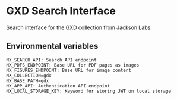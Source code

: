 # GXD Search Interface

Search interface for the GXD collection from Jackson Labs.

## Environmental variables

```
NX_SEARCH_API: Search API endpoint
NX_PDFS_ENDPOINT: Base URL for PDF pages as images
NX_FIGURES_ENDPOINT: Base URL for image content
NX_COLLECTION=gdx
NX_BASE_PATH=gdx
NX_APP_API: Authentication API endpoint
NX_LOCAL_STORAGE_KEY: Keyword for storing JWT on local storage
```

